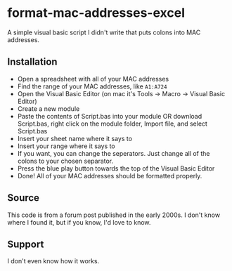 # format-mac-addresses-excel
A simple visual basic script I didn't write that puts colons into MAC addresses.

## Installation

- Open a spreadsheet with all of your MAC addresses
- Find the range of your MAC addresses, like `A1:A724`
- Open the Visual Basic Editor (on mac it's Tools -> Macro -> Visual Basic Editor)
- Create a new module
- Paste the contents of Script.bas into your module OR download Script.bas, right click on the module folder, Import file, and select Script.bas
- Insert your sheet name where it says to
- Insert your range where it says to
- If you want, you can change the seperators. Just change all of the colons to your chosen separator.
- Press the blue play button towards the top of the Visual Basic Editor
- Done! All of your MAC addresses should be formatted properly.

## Source
This code is from a forum post published in the early 2000s. I don't know where I found it, but if you know, I'd love to know.

## Support
I don't even know how it works.
